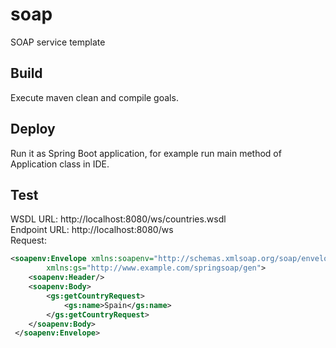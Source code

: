 # soap
SOAP service template

## Build
Execute maven clean and compile goals.

## Deploy
Run it as Spring Boot application, for example run main method of Application class in IDE.

## Test
WSDL URL: http://localhost:8080/ws/countries.wsdl  
Endpoint URL: http://localhost:8080/ws  
Request:

```xml
<soapenv:Envelope xmlns:soapenv="http://schemas.xmlsoap.org/soap/envelope/"
        xmlns:gs="http://www.example.com/springsoap/gen">
    <soapenv:Header/>
    <soapenv:Body>
        <gs:getCountryRequest>
            <gs:name>Spain</gs:name>
        </gs:getCountryRequest>
    </soapenv:Body>
 </soapenv:Envelope>
```
